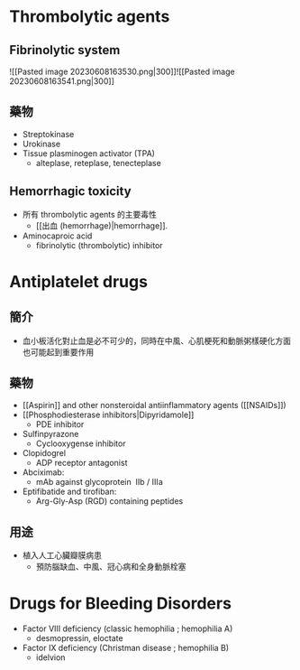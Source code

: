 # Thrombolytic agents
## Fibrinolytic system
![[Pasted image 20230608163530.png|300]]![[Pasted image 20230608163541.png|300]]
## 藥物
- Streptokinase
- Urokinase
- Tissue plasminogen activator (TPA)
	- alteplase, reteplase, tenecteplase
## Hemorrhagic toxicity
- 所有 thrombolytic agents 的主要毒性
	- [[出血 (hemorrhage)|hemorrhage]].
- Aminocaproic acid 
	- fibrinolytic (thrombolytic) inhibitor
# Antiplatelet drugs
## 簡介
- 血小板活化對止血是必不可少的，同時在中風、心肌梗死和動脈粥樣硬化方面也可能起到重要作用
## 藥物
- [[Aspirin]] and other nonsteroidal antiinflammatory agents ([[NSAIDs]])
- [[Phosphodiesterase inhibitors|Dipyridamole]]
	- PDE inhibitor
- Sulfinpyrazone
	- Cyclooxygense inhibitor
- Clopidogrel
	- ADP receptor antagonist
- Abciximab:
	- mAb against glycoprotein  IIb / IIIa  
- Eptifibatide and tirofiban:
	- Arg-Gly-Asp (RGD) containing peptides
## 用途
- 植入人工心臟瓣膜病患
	- 預防腦缺血、中風、冠心病和全身動脈栓塞
# Drugs for Bleeding Disorders
- Factor VIII deficiency (classic hemophilia ; hemophilia A)
	- desmopressin, eloctate
- Factor IX deficiency (Christman disease ; hemophilia B)
	- idelvion